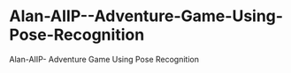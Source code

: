 # Alan-AIIP--Adventure-Game-Using-Pose-Recognition
Alan-AIIP- Adventure Game Using Pose Recognition

